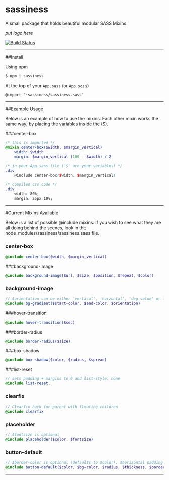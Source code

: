 # sassiness

A small package that holds beautiful modular SASS Mixins

*put logo here*

[![Build Status](https://travis-ci.org/lukethacoder/sassiness.svg?branch=master)](https://travis-ci.org/lukethacoder/sassiness)

***

##Install

Using npm 

```
$ npm i sassiness
```


At the top of your `App.sass` (or `App.scss`)

```
@import "~sassiness/sassiness.sass"
```

***

##Example Usage 

Below is an example of how to use the mixins. Each other mixin works the same way; by placing the variables inside the ($).

###center-box

```scss
/* this is imported */
@mixin center-box($width, $margin_vertical)
    width: $width
    margin: $margin_vertical (100 - $width) / 2
```

```scss
/* in your App.sass file ('$' are your variables) */
.div 
    @include center-box($width, $margin_vertical)
```

```css
/* compiled css code */
.div 
	width: 80%;
	margin: 25px 10%;
```

***

#Current Mixins Available

Below is a list of possible @include mixins. If you wish to see what they are all doing behind the scenes, look in the node_modules/sassiness/sassiness.sass file.

### center-box

```scss
@include center-box($width, $margin_vertical)
```

###background-image

```scss
@include background-image($url, $size, $position, $repeat, $color) 
```

### background-image

```scss
// $orientation can be either 'vertical', 'horzontal', 'deg value' or left blank for radial
@include bg-gradient($start-color, $end-color, $orientation)
```

###hover-transition

```scss
@include hover-transition($sec) 
```

###border-radius
```scss
@include border-radius($size) 
```

###box-shadow
```scss
@include box-shadow($color, $radius, $spread)  
```

###list-reset
```scss
// sets padding + margins to 0 and list-style: none
@include list-reset;  
```

### clearfix
```scss
// Clearfix hack for parent with floating children
@include clearfix
```

### placeholder
```scss
// $fontsize is optional
@include placeholder($color, $fontsize)
```

### button-default
```scss
// $border-color is optional (defaults to $color), $horizontal padding is optional (defaults to $vertical-padding)
@include button-default($color, $bg-color, $radius, $thickness, $border-color, $vertical-padding, $horizontal-padding)
```

***